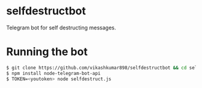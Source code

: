 # selfdestructbot
Telegram bot for self destructing messages.



# Running the bot
```bash
$ git clone https://github.com/vikashkumar898/selfdestructbot && cd selfdestructbot
$ npm install node-telegram-bot-api
$ TOKEN=<youtoken> node selfdestruct.js
```
